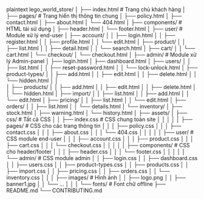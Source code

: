 plaintext
lego_world_store/
│
├── index.html                       # Trang chủ khách hàng
│
├── pages/                           # Trang hiển thị thông tin chung
│   ├── policy.html
│   ├── contact.html
│   ├── about.html
│   └── 404.html
│
├── components/                       # HTML tái sử dụng
│   ├── header.html
│   └── footer.html
│
├── user/                              # Module xử lý end-user
│   ├── account/
│   │   ├── login.html
│   │   ├── register.html
│   │   ├── profile.html
│   │   └── edit.html
│   ├── product/
│   │   ├── list.html
│   │   ├── detail.html
│   │   └── search.html
│   ├── cart/
│   │   └── cart.html
│   └── checkout/
│       └── checkout.html
│
├── admin/                            # Module xử lý Admin-panel
│   ├── login.html
│   ├── dashboard.html
│   ├── users/
│   │   ├── list.html
│   │   ├── reset-password.html
│   │   └── lock-unlock.html
│   ├── product-types/
│   │   ├── add.html
│   │   ├── edit.html
│   │   ├── delete.html
│   │   └── hidden.html
│   │    
│   ├── products/
│   │   ├── add.html
│   │   ├── edit.html
│   │   ├── delete.html
│   │   └── hidden.html
│   ├── import/
│   │   ├── list.html
│   │   ├── add.html
│   │   └── edit.html
│   ├── pricing/
│   │   ├── list.html
│   │   └── edit.html
│   ├── orders/
│   │   ├── list.html
│   │   └── details.html
│   └── inventory/
│       ├── stock.html
│       ├── warning.html
│       └── history.html
│
├── assets/
│   ├── css/                         # Tất cả CSS
│   │   ├── index.css                  # CSS chung toàn site
│   │   │
│   │   ├── pages/                    # CSS cho các trang thông tin
│   │   │   ├── policy.css
│   │   │   ├── contact.css
│   │   │   ├── about.css
│   │   │   └── 404.css
│   │   │
│   │   ├── user/                     # CSS module end-user
│   │   │   ├── account.css
│   │   │   ├── product.css
│   │   │   ├── cart.css
│   │   │   └── checkout.css
│   │   │
│   │   ├── components/              # CSS cho header/footer
│   │   │   ├── header.css
│   │   │   └── footer.css
│   │   │
│   │   └── admin/                    # CSS module admin
│   │       ├── login.css
│   │       ├── dashboard.css
│   │       ├── users.css
│   │       ├── product-types.css
│   │       ├── products.css
│   │       ├── import.css
│   │       ├── pricing.css
│   │       ├── orders.css
│   │       └── inventory.css
│   │
│   ├── images/                       # Hình ảnh
│   │   ├── logo.png
│   │   ├── banner1.jpg
│   │   └── ...
│   │
│   └── fonts/                        # Font chữ offline
├── README.md
└── CONTRIBUTING.md
